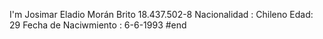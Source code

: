 I'm Josimar Eladio Morán Brito 18.437.502-8
Nacionalidad : Chileno 
Edad: 29
Fecha de Naciwmiento : 6-6-1993
#end
